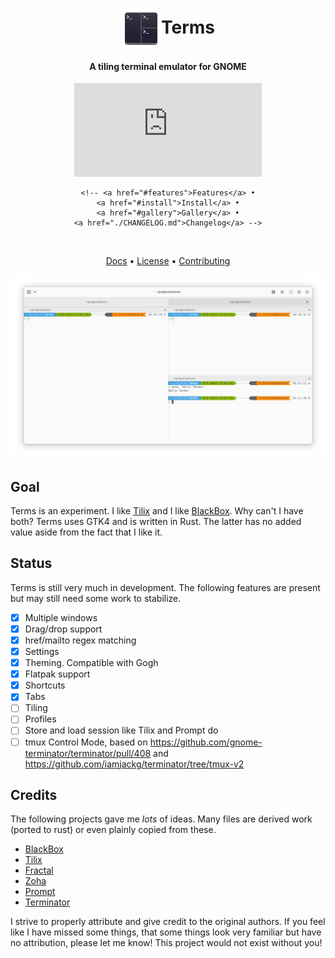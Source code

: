 <div align="center">
  <h1><img src="./data/resources/icons/io.github.vhdirk.Terms.svg" height="64" style="vertical-align: middle" />Terms</h1>

  <h4>A tiling terminal emulator for GNOME</h4>
  <p>

  ![Matrix](https://img.shields.io/matrix/terms%3Amatrix.org)

    <!-- <a href="#features">Features</a> •
    <a href="#install">Install</a> •
    <a href="#gallery">Gallery</a> •
    <a href="./CHANGELOG.md">Changelog</a> -->

  <br/>

  <a href="https://vhdirk.github.io/terms/">Docs</a> •
  <a href="./LICENSE">License</a> •
  <a href="./CONTRIBUTING.md">Contributing</a>
  </p>

</div>

<div align="center">

![Main window](docs/img/main_window.png "Main window")
</div>

## Goal

Terms is an experiment. I like [Tilix][Tilix] and I like [BlackBox]. Why can't I have both?
Terms uses GTK4 and is written in Rust. The latter has no added value aside from the fact that I like it.

## Status

Terms is still very much in development. The following features are present but may still need some work to stabilize.

- [x] Multiple windows
- [x] Drag/drop support
- [x] href/mailto regex matching
- [x] Settings
- [x] Theming. Compatible with Gogh
- [x] Flatpak support
- [x] Shortcuts
- [x] Tabs
- [ ] Tiling
- [ ] Profiles
- [ ] Store and load session like Tilix and Prompt do
- [ ] tmux Control Mode, based on <https://github.com/gnome-terminator/terminator/pull/408> and <https://github.com/iamjackg/terminator/tree/tmux-v2>

## Credits

The following projects gave me _lots_ of ideas.
Many files are derived work (ported to rust) or even plainly copied from these.

- [BlackBox]
- [Tilix]
- [Fractal]
- [Zoha]
- [Prompt]
- [Terminator]

I strive to properly attribute and give credit to the original authors. If you feel like
I have missed some things, that some things look very familiar but have no attribution,
please let me know! This project would not exist without you!

[BlackBox]: https://gitlab.gnome.org/raggesilver/blackbox
[Tilix]: https://github.com/gnunn1/tilix
[Fractal]: https://gitlab.gnome.org/World/fractal
[Zoha]: https://github.com/hkoosha/zoha4
[Prompt]: https://gitlab.gnome.org/chergert/prompt
[Terminator]: https://github.com/gnome-terminator/terminator
